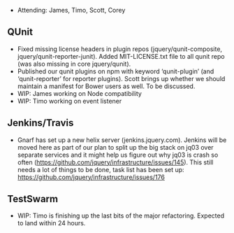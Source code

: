 * Attending: James, Timo, Scott, Corey

## QUnit
* Fixed missing license headers in plugin repos (jquery/qunit-composite, jquery/qunit-reporter-junit). Added MIT-LICENSE.txt file to all qunit repo (was also missing in core jquery/qunit).
* Published our qunit plugins on npm with keyword ‘qunit-plugin’ (and ‘qunit-reporter’ for reporter plugins). Scott brings up whether we should maintain a manifest for Bower users as well. To be discussed.
* WIP: James working on Node compatibility
* WIP: Timo working on event listener

## Jenkins/Travis
* Gnarf has set up a new helix server (jenkins.jquery.com). Jenkins will be moved here as part of our plan to split up the big stack on jq03 over separate services and it might help us figure out why jq03 is crash so often (https://github.com/jquery/infrastructure/issues/145).
This still needs a lot of things to be done, task list has been set up:
https://github.com/jquery/infrastructure/issues/176


## TestSwarm
* WIP: Timo is finishing up the last bits of the major refactoring. Expected to land within 24 hours.
